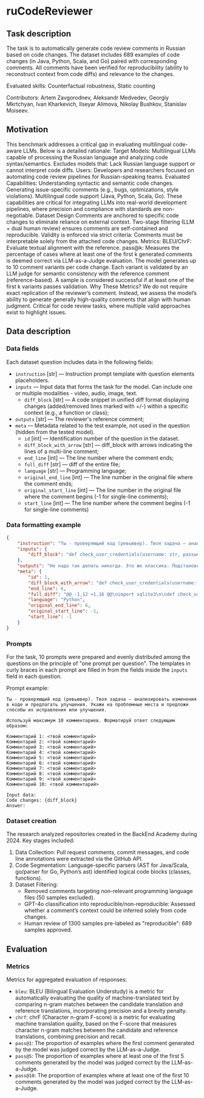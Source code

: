 # ruCodeReviewer


## Task description

The task is to automatically generate code review comments in Russian based on code changes.
The dataset includes 689 examples of code changes (in Java, Python, Scala, and Go) paired with corresponding comments. All comments have been verified for reproducibility (ability to reconstruct context from code diffs) and relevance to the changes.

Evaluated skills: Counterfactual robustness, Static counting

Contributors: Artem Zavgorodnev, Aleksandr Medvedev, Georgiy Mkrtchyan, Ivan Kharkevich, Ilseyar Alimova, Nikolay Bushkov, Stanislav Moiseev.


## Motivation

This benchmark addresses a critical gap in evaluating multilingual code-aware LLMs. Below is a detailed rationale:
Target Models:
Multilingual LLMs capable of processing the Russian language and analyzing code syntax/semantics.
Excludes models that: Lack Russian language support or cannot interpret code diffs.
Users: Developers and researchers focused on automating code review pipelines for Russian-speaking teams.
Evaluated Capabilities:
Understanding syntactic and semantic code changes.
Generating issue-specific comments (e.g., bugs, optimizations, style violations).
Multilingual code support (Java, Python, Scala, Go).
These capabilities are critical for integrating LLMs into real-world development pipelines, where precision and compliance with standards are non-negotiable.
Dataset Design
Comments are anchored to specific code changes to eliminate reliance on external context.
Two-stage filtering (LLM + dual human review) ensures comments are self-contained and reproducible.
Validity is enforced via strict criteria: Comments must be interpretable solely from the attached code changes.
Metrics:
BLEU/ChrF: Evaluate textual alignment with the reference.
pass@k:
Measures the percentage of cases where at least one of the first k generated comments is deemed correct via LLM-as-a-Judge evaluation.
The model generates up to 10 comment variants per code change.
Each variant is validated by an LLM judge for semantic consistency with the reference comment (reference-based).
A sample is considered successful if at least one of the first k variants passes validation.
Why These Metrics?
We do not require exact replication of the reviewer’s comment.
Instead, we assess the model’s ability to generate generally high-quality comments that align with human judgment.
Critical for code review tasks, where multiple valid approaches exist to highlight issues.



## Data description

### Data fields

Each dataset question includes data in the following fields:

- `instruction` [str] — Instruction prompt template with question elements placeholders.
- `inputs` — Input data that forms the task for the model. Can include one or multiple modalities - video, audio, image, text.
    - `diff_block` [str] — A code snippet in unified diff format displaying changes (added/removed lines marked with +/-) within a specific context (e.g., a function or class);
- `outputs` [str] — The reviewer's reference comment;
- `meta` — Metadata related to the test example, not used in the question (hidden from the tested model).
    - `id` [int] — Identification number of the question in the dataset.
    - `diff_block_with_arrow` [str] — diff_block with arrows indicating the lines of a multi-line comment;
    - `end_line` [int] — The line number where the comment ends;
    - `full_diff` [str] — diff of the entire file;
    - `language` [str] — Programming language;
    - `original_end_line` [int] — The line number in the original file where the comment ends;
    - `original_start_line` [int] — The line number in the original file where the comment begins (-1 for single-line comments);
    - `start_line` [int] — The line number where the comment begins (-1 for single-line comments)


### Data formatting example

```json
{
    "instruction": "Ты - проверяющий код (ревьювер). Твоя задача — анализировать изменения в коде и предлагать улучшения. Укажи на проблемные места и предложи способы их исправления или улучшения. \n\nИспользуй максимум 10 комментариев. Форматируй ответ следующим образом:\n\nКомментарий 1: <твой комментарий>\nКомментарий 2: <твой комментарий>\nКомментарий 3: <твой комментарий>\nКомментарий 4: <твой комментарий>\nКомментарий 5: <твой комментарий>\nКомментарий 6: <твой комментарий>\nКомментарий 7: <твой комментарий>\nКомментарий 8: <твой комментарий>\nКомментарий 9: <твой комментарий>\nКомментарий 10: <твой комментарий>\n\nInput data:\nCode changes: {diff_block}\nAnswer:",
    "inputs": {
        "diff_block": "def check_user_credentials(username: str, password: str) -> bool:    \n    conn = sqlite3.connect('users.db')\n    cursor = conn.cursor()\n\n-   query = \"SELECT * FROM users\"\n+   query = f\"SELECT * FROM users WHERE username = '{username}' AND password = '{password}'\"\n    cursor.execute(query)\n+   result = cursor.fetchall()\n    result = cursor.fetchone()\n+   conn.commit()\n    conn.close()\n-   return False\n+   return result is not None\n"
    },
    "outputs": "Не надо так делать никогда. Это же классика. Подстановка username и password через ф-строку позволяет юзеру внедрить произвольный sql-код, и он удалит тебе всю бд.",
    "meta": {
        "id": 1,
        "diff_block_with_arrow": "def check_user_credentials(username: str, password: str) -> bool:    \n    conn = sqlite3.connect('users.db')\n    cursor = conn.cursor()\n\n-   query = \"SELECT * FROM users\"\n+   query = f\"SELECT * FROM users WHERE username = '{username}' AND password = '{password}'\"        <----------\n    cursor.execute(query)\n+   result = cursor.fetchall()\n    result = cursor.fetchone()\n+   conn.commit()\n    conn.close()\n-   return False\n+   return result is not None\n",
        "end_line": 6,
        "full_diff": "@@ -1,12 +1,16 @@\nimport sqlite3\n\ndef check_user_credentials(username: str, password: str) -> bool:    \n    conn = sqlite3.connect('users.db')\n    cursor = conn.cursor()\n\n-   query = \"SELECT * FROM users\"\n+   query = f\"SELECT * FROM users WHERE username = '{username}' AND password = '{password}'\"\n    cursor.execute(query)\n+   result = cursor.fetchall()\n    result = cursor.fetchone()\n+   conn.commit()\n    conn.close()\n-   return False\n+   return result is not None\n\n+print(check_user_credentials(\"petrof.a\", \"12345678\"))\n",
        "language": "Python",
        "original_end_line": 6,
        "original_start_line": -1,
        "start_line": -1
    }
}
```


### Prompts

For the task, 10 prompts were prepared and evenly distributed among the questions on the principle of "one prompt per question". The templates in curly braces in each prompt are filled in from the fields inside the `inputs` field in each question.

Prompt example:

```
Ты - проверяющий код (ревьювер). Твоя задача — анализировать изменения в коде и предлагать улучшения. Укажи на проблемные места и предложи способы их исправления или улучшения. 

Используй максимум 10 комментариев. Форматируй ответ следующим образом:

Комментарий 1: <твой комментарий>
Комментарий 2: <твой комментарий>
Комментарий 3: <твой комментарий>
Комментарий 4: <твой комментарий>
Комментарий 5: <твой комментарий>
Комментарий 6: <твой комментарий>
Комментарий 7: <твой комментарий>
Комментарий 8: <твой комментарий>
Комментарий 9: <твой комментарий>
Комментарий 10: <твой комментарий>

Input data:
Code changes: {diff_block}
Answer:
```


### Dataset creation

The research analyzed repositories created in the BackEnd Academy during 2024. Key stages included:
1. Data Collection: Pull request comments, commit messages, and code line annotations were extracted via the GitHub API.
2. Code Segmentation: Language-specific parsers (AST for Java/Scala, go/parser for Go, Python’s ast) identified logical code blocks (classes, functions).
3. Dataset Filtering:
   - Removed comments targeting non-relevant programming language files (50 samples excluded).
   - GPT-4o classification into reproducible/non-reproducible: Assessed whether a comment’s context could be inferred solely from code changes.
   - Human review of 1300 samples pre-labeled as "reproducible": 689 samples approved.


## Evaluation


### Metrics

Metrics for aggregated evaluation of responses:

- `bleu`: BLEU (Bilingual Evaluation Understudy) is a metric for automatically evaluating the quality of machine-translated text by comparing n-gram matches between the candidate translation and reference translations, incorporating precision and a brevity penalty.
- `chrf`: chrF (Character n-gram F-score) is a metric for evaluating machine translation quality, based on the F-score that measures character n-gram matches between the candidate and reference translations, combining precision and recall.
- `pass@1`: The proportion of examples where the first comment generated by the model was judged correct by the LLM-as-a-Judge.
- `pass@5`: The proportion of examples where at least one of the first 5 comments generated by the model was judged correct by the LLM-as-a-Judge.
- `pass@10`: The proportion of examples where at least one of the first 10 comments generated by the model was judged correct by the LLM-as-a-Judge.
